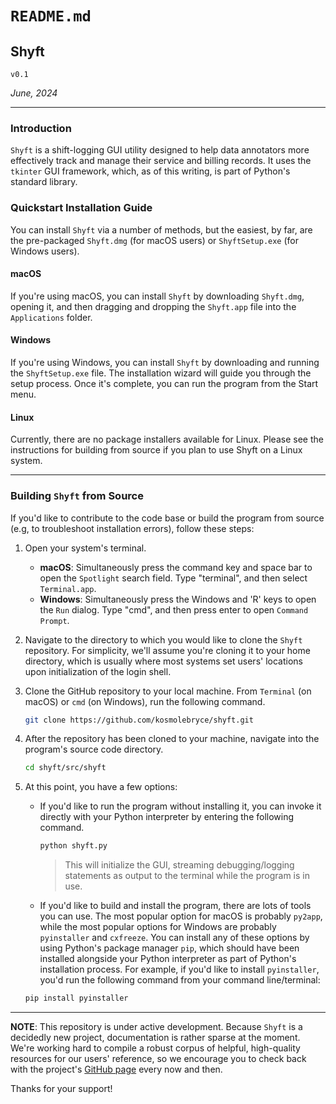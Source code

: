 # `README.md`

## Shyft
`v0.1`

*June, 2024*

----

### Introduction

`Shyft` is a shift-logging GUI utility designed to help data annotators more 
effectively track and manage their service and billing records. It uses the 
`tkinter` GUI framework, which, as of this writing, is part of Python's 
standard library.

### Quickstart Installation Guide
You can install `Shyft` via a number of methods, but the easiest, by far, are 
the pre-packaged `Shyft.dmg` (for macOS users) or `ShyftSetup.exe` 
(for Windows users).

#### macOS
If you're using macOS, you can install `Shyft` by downloading `Shyft.dmg`, 
opening it, and then dragging and dropping the `Shyft.app` file into the 
`Applications` folder.

#### Windows
If you're using Windows, you can install `Shyft` by downloading and running 
the `ShyftSetup.exe` file. The installation wizard will guide you through the 
setup process. Once it's complete, you can run the program from the Start 
menu.

#### Linux
Currently, there are no package installers available for Linux. Please see the instructions for building from source if you plan to use Shyft on a Linux system.

----

### Building `Shyft` from Source
If you'd like to contribute to the code base or build the program from source (e.g, to troubleshoot installation errors), follow these steps:

1.  Open your system's terminal.
    - **macOS**: Simultaneously press the command key and space bar to open the `Spotlight` search field. Type "terminal", and then select `Terminal.app`.
    - **Windows**: Simultaneously press the Windows and 'R' keys to open the `Run` dialog. Type "cmd", and then press enter to open `Command Prompt`.

2. Navigate to the directory to which you would like to clone the `Shyft` repository. For simplicity, we'll assume you're cloning it to your home directory, which is usually where most systems set users' locations upon initialization of the login shell.

3. Clone the GitHub repository to your local machine. From `Terminal` (on macOS) or `cmd` (on Windows), run the following command.

    ```bash
    git clone https://github.com/kosmolebryce/shyft.git
    ```

3. After the repository has been cloned to your machine, navigate into the program's source code directory.

    ```bash
    cd shyft/src/shyft
    ```

4.  At this point, you have a few options:
    - If you'd like to run the program without installing it, you can invoke it directly with your Python interpreter by entering the following command.

        ```bash
        python shyft.py
        ```

        > This will initialize the GUI, streaming debugging/logging statements as output to the terminal while the program is in use.

    - If you'd like to build and install the program, there are lots of tools you can use. The most popular option for macOS is probably `py2app`, while the most popular options for Windows are probably `pyinstaller` and `cxfreeze`. You can install any of these options by using Python's package manager `pip`, which should have been installed alongside your Python interpreter as part of Python's installation process. For example, if you'd like to install `pyinstaller`, you'd run the following command from your command line/terminal:

    ```bash
    pip install pyinstaller
    ```

----

**NOTE**: This repository is under active development. Because `Shyft` is a 
decidedly new project, documentation is rather sparse at the moment. We're 
working hard to compile a robust corpus of helpful, high-quality resources for 
our users' reference, so we encourage you to check back with the project's 
[GitHub page](https://github.com/kosmolebryce/shyft) every now and then.

Thanks for your support!
